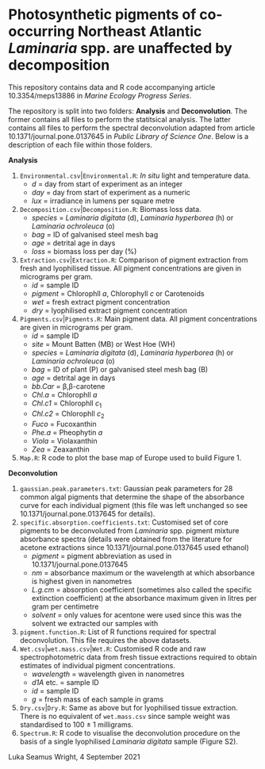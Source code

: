 # Photosynthetic pigments of co-occurring Northeast Atlantic *Laminaria* spp. are unaffected by decomposition
This repository contains data and R code accompanying article 10.3354/meps13886 in *Marine Ecology Progress Series*.

The repository is split into two folders: **Analysis** and **Deconvolution**. The former contains all files to perform the statitsical analysis. The latter contains all files to perform the spectral deconvolution adapted from article 10.1371/journal.pone.0137645 in *Public Library of Science One*. Below is a description of each file within those folders.

**Analysis**
1. `Environmental.csv`|`Environmental.R`: *In situ* light and temperature data.
    - *d* = day from start of experiment as an integer
    - *day* = day from start of experiment as a numeric
    - *lux* = irradiance in lumens per square metre
2. `Decomposition.csv`|`Decomposition.R`: Biomass loss data.
    - *species* = *Laminaria digitata* (d), *Laminaria hyperborea* (h) or *Laminaria ochroleuca* (o)
    - *bag* = ID of galvanised steel mesh bag
    - *age* = detrital age in days
    - *loss* = biomass loss per day (%)
3. `Extraction.csv`|`Extraction.R`: Comparison of pigment extraction from fresh and lyophilised tissue. All pigment concentrations are given in micrograms per gram.
    - *id* = sample ID
    - *pigment* = Chlorophll *a*, Chlorophyll *c* or Carotenoids
    - *wet* = fresh extract pigment concentration
    - *dry* = lyophilised extract pigment concentration
4. `Pigments.csv`|`Pigments.R`: Main pigment data. All pigment concentrations are given in micrograms per gram.
    - *id* = sample ID
    - *site* = Mount Batten (MB) or West Hoe (WH)
    - *species* = *Laminaria digitata* (d), *Laminaria hyperborea* (h) or *Laminaria ochroleuca* (o)
    - *bag* = ID of plant (P) or galvanised steel mesh bag (B)
    - *age* = detrital age in days
    - *bb.Car* = β,β-carotene
    - *Chl.a* = Chlorophll *a*
    - *Chl.c1* = Chlorophll *c*<sub>1</sub>
    - *Chl.c2* = Chlorophll *c*<sub>2</sub>
    - *Fuco* = Fucoxanthin
    - *Phe.a* = Pheophytin *a*
    - *Viola* = Violaxanthin
    - *Zea* = Zeaxanthin
5. `Map.R`: R code to plot the base map of Europe used to build Figure 1.

**Deconvolution**
1. `gaussian.peak.parameters.txt`: Gaussian peak parameters for 28 common algal pigments that determine the shape of the absorbance curve for each individual pigment (this file was left unchanged so see 10.1371/journal.pone.0137645 for details).
2. `specific.absorption.coefficients.txt`: Customised set of core pigments to be deconvoluted from *Laminaria* spp. pigment mixture absorbance spectra (details were obtained from the literature for acetone extractions since 10.1371/journal.pone.0137645 used ethanol)
    - *pigment* = pigment abbreviation as used in 10.1371/journal.pone.0137645
    - *nm* = absorbance maximum or the wavelength at which absorbance is highest given in nanometres
    - *L.g.cm* = absorption coefficient (sometimes also called the specific extinction coefficient) at the absorbance maximum given in litres per gram per centimetre
    - *solvent* = only values for acentone were used since this was the solvent we extracted our samples with
3. `pigment.function.R`: List of R functions required for spectral deconvolution. This file requires the above datasets.
4. `Wet.csv`|`wet.mass.csv`|`Wet.R`: Customised R code and raw spectrophotometric data from fresh tissue extractions required to obtain estimates of individual pigment concentrations.
    - *wavelength* = wavelength given in nanometres
    - *d1A* etc. = sample ID
    - *id* = sample ID
    - *g* = fresh mass of each sample in grams
5. `Dry.csv`|`Dry.R`: Same as above but for lyophilised tissue extraction. There is no equivalent of `wet.mass.csv` since sample weight was standardised to 100 ± 1 milligrams.
6. `Spectrum.R`: R code to visualise the deconvolution procedure on the basis of a single lyophilised *Laminaria digitata* sample (Figure S2). 

Luka Seamus Wright, 4 September 2021
